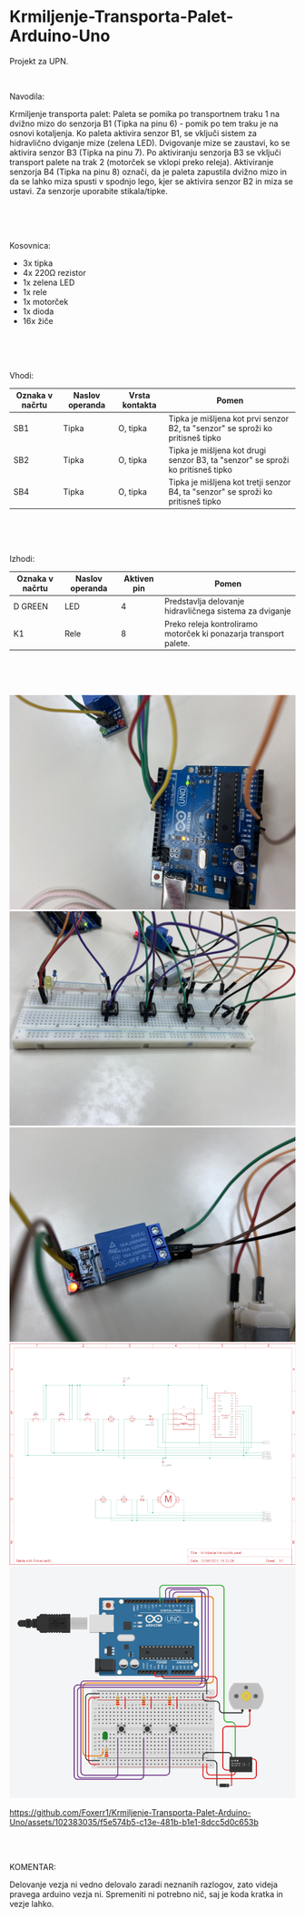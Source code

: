 # Krmiljenje-Transporta-Palet-Arduino-Uno

Projekt za UPN.

<br>

Navodila:

Krmiljenje transporta palet: Paleta se pomika po transportnem traku 1 na dvižno mizo do senzorja B1 (Tipka na pinu 6) - pomik po tem traku je na osnovi kotaljenja. Ko paleta aktivira senzor B1, se vključi sistem za hidravlično dviganje mize (zelena LED). Dvigovanje mize se zaustavi, ko se aktivira senzor B3 (Tipka na pinu 7). Po aktiviranju senzorja B3 se vključi transport palete na trak 2 (motorček se vklopi preko releja). Aktiviranje senzorja B4 (Tipka na pinu 8) označi, da je paleta zapustila dvižno mizo in da se lahko miza spusti v spodnjo lego, kjer se aktivira senzor B2 in miza se ustavi. Za senzorje uporabite stikala/tipke.

<br>
<br>
<br>

Kosovnica:

- 3x tipka
- 4x 220Ω rezistor
- 1x zelena LED
- 1x rele
- 1x motorček
- 1x dioda
- 16x žiče

<br>
<br>
<br>

Vhodi:

| Oznaka v načrtu | Naslov operanda | Vrsta kontakta | Pomen |
| -------- | ------- | -------- | ------- |
| SB1 | Tipka | O, tipka | Tipka je mišljena kot prvi senzor B2, ta "senzor" se sproži ko pritisneš tipko |
| SB2 | Tipka | O, tipka | Tipka je mišljena kot drugi senzor B3, ta "senzor" se sproži ko pritisneš tipko |
| SB4 | Tipka | O, tipka | Tipka je mišljena kot tretji senzor B4, ta "senzor" se sproži ko pritisneš tipko |

<br>
<br>
<br>

Izhodi:

| Oznaka v načrtu | Naslov operanda | Aktiven pin | Pomen |
| -------- | ------- | -------- | ------- |
| D GREEN | LED | 4 | Predstavlja delovanje hidravličnega sistema za dviganje |
| K1 | Rele | 8 | Preko releja kontroliramo motorček ki ponazarja transport palete. |

<br>
<br>
<br>

![slika_vezja](https://github.com/Foxerr1/Krmiljenje-Transporta-Palet-Arduino-Uno/blob/main/slika_vezja.jpg?raw=true)
![slika_vezja2](https://github.com/Foxerr1/Krmiljenje-Transporta-Palet-Arduino-Uno/blob/main/slika_vezja2.jpg?raw=true)
![slika_vezja3](https://github.com/Foxerr1/Krmiljenje-Transporta-Palet-Arduino-Uno/blob/main/slika_vezja3.jpg?raw=true)
![slika_sheme](https://github.com/Foxerr1/Krmiljenje-Transporta-Palet-Arduino-Uno/blob/main/shema_vezja.png?raw=true)
![vezje_tinkercad](https://github.com/Foxerr1/Krmiljenje-Transporta-Palet-Arduino-Uno/blob/main/vezje_tinkercad.png?raw=true)



https://github.com/Foxerr1/Krmiljenje-Transporta-Palet-Arduino-Uno/assets/102383035/f5e574b5-c13e-481b-b1e1-8dcc5d0c653b

<br>
<br>

KOMENTAR:

Delovanje vezja ni vedno delovalo zaradi neznanih razlogov, zato videja pravega arduino vezja ni. Spremeniti ni potrebno nič, saj je koda kratka in vezje lahko.
